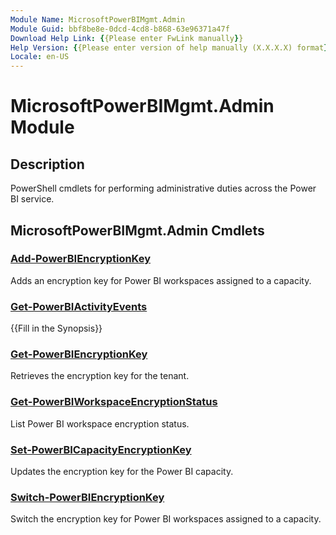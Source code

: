 ```yaml
---
Module Name: MicrosoftPowerBIMgmt.Admin
Module Guid: bbf8be8e-0dcd-4cd8-b868-63e96371a47f
Download Help Link: {{Please enter FwLink manually}}
Help Version: {{Please enter version of help manually (X.X.X.X) format}}
Locale: en-US
---
```


# MicrosoftPowerBIMgmt.Admin Module
## Description
PowerShell cmdlets for performing administrative duties across the Power BI service.

## MicrosoftPowerBIMgmt.Admin Cmdlets
### [Add-PowerBIEncryptionKey](Add-PowerBIEncryptionKey.md)
Adds an encryption key for Power BI workspaces assigned to a capacity.

### [Get-PowerBIActivityEvents](Get-PowerBIActivityEvents.md)
{{Fill in the Synopsis}}

### [Get-PowerBIEncryptionKey](Get-PowerBIEncryptionKey.md)
Retrieves the encryption key for the tenant.

### [Get-PowerBIWorkspaceEncryptionStatus](Get-PowerBIWorkspaceEncryptionStatus.md)
List Power BI workspace encryption status.

### [Set-PowerBICapacityEncryptionKey](Set-PowerBICapacityEncryptionKey.md)
Updates the encryption key for the Power BI capacity.

### [Switch-PowerBIEncryptionKey](Switch-PowerBIEncryptionKey.md)
Switch the encryption key for Power BI workspaces assigned to a capacity.

